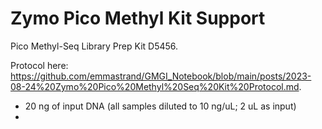 # Zymo Pico Methyl Kit Support   

Pico Methyl-Seq Library Prep Kit D5456.

Protocol here: https://github.com/emmastrand/GMGI_Notebook/blob/main/posts/2023-08-24%20Zymo%20Pico%20Methyl%20Seq%20Kit%20Protocol.md.
- 20 ng of input DNA (all samples diluted to 10 ng/uL; 2 uL as input)   
- 